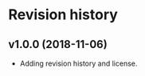 Revision history
======================

v1.0.0 (2018-11-06)
-------------------------

* Adding revision history and license.

